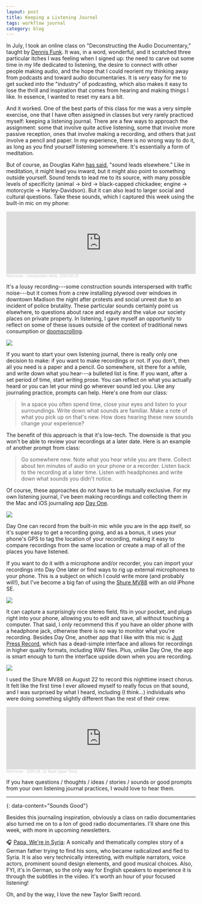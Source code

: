```yaml
---
layout: post
title: Keeping a Listening Journal
tags: workflow journal
category: blog
---
```

In July, I took an online class on "Deconstructing the Audio Documentary," taught by [Dennis Funk](https://twitter.com/d____sf__k?lang=en). It was, in a word, wonderful, and it scratched three particular itches I was feeling when I signed up: the need to carve out some time in my life dedicated to listening, the desire to connect with other people making audio, and the hope that I could reorient my thinking away from podcasts and toward audio documentaries. It is *very* easy for me to get sucked into the "industry" of podcasting, which also makes it easy to lose the thrill and inspiration that comes from hearing and making things I like. In essence, I wanted to reset my ears a bit.

And it worked. One of the best parts of this class for me was a very simple exercise, one that I have often assigned in classes but very rarely practiced myself: keeping a listening journal. There are a few ways to approach the assignment: some that involve quite active listening, some that involve more passive reception, ones that involve making a recording, and others that just involve a pencil and paper. In my experience, there is no wrong way to do it, as long as you find yourself listening somewhere. It's essentially a form of meditation.

But of course, as Douglas Kahn [has said](https://www.taylorfrancis.com/books/e/9781315770567/chapters/10.4324%2F9781315770567-11), "sound leads elsewhere." Like in meditation, it might lead you inward, but it might also point to something outside yourself. Sound tends to lead me to its source, with many possible levels of specificity (animal -\> bird -\> black-capped chickadee; engine -\> motorcycle -\> Harley-Davidson). But it can also lead to larger social and cultural questions. Take these sounds, which I captured this week using the built-in mic on my phone:

<iframe width="100%" height="166" scrolling="no" frameborder="no" allow="autoplay" src="https://w.soundcloud.com/player/?url=https%3A//api.soundcloud.com/tracks/882446911&color=%23ff5500&auto_play=false&hide_related=false&show_comments=true&show_user=true&show_reposts=false&show_teaser=true"></iframe><div style="font-size: 10px; color: #cccccc;line-break: anywhere;word-break: normal;overflow: hidden;white-space: nowrap;text-overflow: ellipsis; font-family: Interstate,Lucida Grande,Lucida Sans Unicode,Lucida Sans,Garuda,Verdana,Tahoma,sans-serif;font-weight: 100;"><a href="https://soundcloud.com/fieldnoiseaudio" title="field noise" target="_blank" style="color: #cccccc; text-decoration: none;">field noise</a> · <a href="https://soundcloud.com/fieldnoiseaudio/construction-work-2020-08-25" title="Construction Work, 2020-08-25" target="_blank" style="color: #cccccc; text-decoration: none;">Construction Work, 2020-08-25</a></div>

It's a lousy recording---some construction sounds interspersed with traffic noise---but it comes from a crew installing plywood over windows in downtown Madison the night after protests and social unrest due to an incident of police brutality. These particular sounds certainly point us elsewhere, to questions about race and equity and the value our society places on private property. In listening, I gave myself an opportunity to reflect on some of these issues outside of the context of traditional news consumption or [doomscrolling](https://www.nytimes.com/2020/07/15/technology/personaltech/youre-doomscrolling-again-heres-how-to-snap-out-of-it.html).

![](http://field-noise-assets.s3-us-east-2.amazonaws.com/listening-journal-construction.jpg)

If you want to start your own listening journal, there is really only one decision to make: if you want to make recordings or not. If you don't, then all you need is a paper and a pencil. Go somewhere, sit there for a while, and write down what you hear---a bulleted list is fine. If you want, after a set period of time, start writing prose. You can reflect on what you actually heard or you can let your mind go wherever sound led you. Like any journaling practice, prompts can help. Here's one from our class:

> In a space you often spend time, close your eyes and listen to your surroundings. Write down what sounds are familiar. Make a note of what you pick up on that\'s new. How does hearing these new sounds change your experience?

The benefit of this approach is that it's low-tech. The downside is that you won't be able to review your recordings at a later date. Here is an example of another prompt from class:

> Go somewhere new. Note what you hear while you are there. Collect about ten minutes of audio on your phone or a recorder. Listen back to the recording at a later time. Listen with headphones and write down what sounds you didn\'t notice.

Of course, these approaches do not have to be mutually exclusive. For my own listening journal, I've been making recordings and collecting them in the Mac and iOS journaling app [Day One](https://dayoneapp.com/).

![](http://field-noise-assets.s3-us-east-2.amazonaws.com/listening-journal-dayone.jpg)

Day One can record from the built-in mic while you are in the app itself, so it's super easy to get a recording going, and as a bonus, it uses your phone's GPS to tag the location of your recording, making it easy to compare recordings from the same location or create a map of all of the places you have listened.

If you want to do it with a microphone and/or recorder, you can import your recordings into Day One later or find ways to rig up external microphones to your phone. This is a subject on which I could write more (and probably will!), but I've become a big fan of using the [Shure MV88](https://amzn.to/3lmbyws) with an old iPhone SE.

![](http://field-noise-assets.s3-us-east-2.amazonaws.com/listening-journal-dayone-shure.jpg)

It can capture a surprisingly nice stereo field, fits in your pocket, and plugs right into your phone, allowing you to edit and save, all without touching a computer. That said, I *only* recommend this if you have an older phone with a headphone jack, otherwise there is no way to monitor what you're recording. Besides Day One, another app that I like with this mic is [Just Press Record](https://www.openplanetsoftware.com/just-press-record/), which has a dead-simple interface and allows for recordings in higher quality formats, including WAV files. Plus, unlike Day One, the app is smart enough to turn the interface upside down when you are recording.

![](http://field-noise-assets.s3-us-east-2.amazonaws.com/listening-journal-justpress.jpg)

I used the Shure MV88 on August 22 to record this nighttime insect chorus. It felt like the first time I ever allowed myself to really focus on that sound, and I was surprised by what I heard, including (I think...) individuals who were doing something slightly different than the rest of their crew.

<iframe width="100%" height="166" scrolling="no" frameborder="no" allow="autoplay" src="https://w.soundcloud.com/player/?url=https%3A//api.soundcloud.com/tracks/882477646&color=%23ff5500&auto_play=false&hide_related=false&show_comments=true&show_user=true&show_reposts=false&show_teaser=true"></iframe><div style="font-size: 10px; color: #cccccc;line-break: anywhere;word-break: normal;overflow: hidden;white-space: nowrap;text-overflow: ellipsis; font-family: Interstate,Lucida Grande,Lucida Sans Unicode,Lucida Sans,Garuda,Verdana,Tahoma,sans-serif;font-weight: 100;"><a href="https://soundcloud.com/fieldnoiseaudio" title="field noise" target="_blank" style="color: #cccccc; text-decoration: none;">field noise</a> · <a href="https://soundcloud.com/fieldnoiseaudio/2020-08-22-back-upper-deck" title="2020-08 -22 Back Upper Deck" target="_blank" style="color: #cccccc; text-decoration: none;">2020-08 -22 Back Upper Deck</a></div>

If you have questions / thoughts / ideas / stories / sounds or good prompts from your own listening journal practices, I would love to hear them.

---
{: data-content="Sounds Good"}

Besides this journaling inspiration, obviously a class on radio documentaries also turned me on to a *ton* of good radio documentaries. I'll share one this week, with more in upcoming newsletters.

🎧 [Papa, We're in Syria](https://www.radioatlas.org/papa-were-in-syria/):  A sonically and thematically complex story of a German father trying to find his sons, who became radicalized and fled to Syria. It is also very technically interesting, with multiple narrators, voice actors, prominent sound design elements, and good musical choices. Also, FYI, it's in German, so the only way for English speakers to experience it is through the subtitles in the video. It's worth an hour of your focused listening!

Oh, and by the way, I love the new Taylor Swift record.

